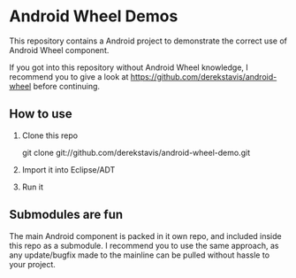 Android Wheel Demos
===================

This repository contains a Android project to demonstrate the
correct use of Android Wheel component.

If you got into this repository without Android Wheel 
knowledge, I recommend you to give a look at
<https://github.com/derekstavis/android-wheel> before continuing.

How to use
----------

1. Clone this repo

    git clone git://github.com/derekstavis/android-wheel-demo.git

2. Import it into Eclipse/ADT
3. Run it

Submodules are fun
------------------

The main Android component is packed in it own repo, and included inside this repo as a submodule. I recommend you to use the same approach, as any update/bugfix made to the mainline can be pulled without hassle to your project.